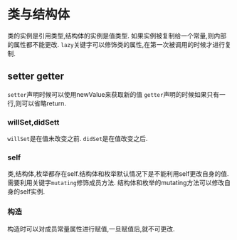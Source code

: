 # 类与结构体

类的实例是引用类型,结构体的实例是值类型.
如果实例被复制给一个常量,则内部的属性都不能更改.
`lazy`关键字可以修饰类的属性,在第一次被调用的时候才进行复制.

## setter getter

`setter`声明时候可以使用newValue来获取新的值
`getter`声明的时候如果只有一行,则可以省略return.

### willSet,didSett

`willSet`是在值未改变之前.
`didSet`是在值改变之后.

### self

类,结构体,枚举都存在self.结构体和枚举默认情况下是不能利用self更改自身的值.需要利用关键字`mutating`修饰成员方法.
结构体和枚举的mutating方法可以修改自身的self实例.

### 构造

构造时可以对成员常量属性进行赋值,一旦赋值后,就不可更改.
